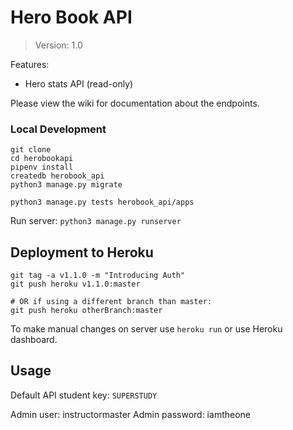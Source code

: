 # Hero Book API
> Version: 1.0

Features:
- Hero stats API (read-only)

Please view the wiki for documentation about the endpoints.

### Local Development

```
git clone
cd herobookapi
pipenv install
createdb herobook_api
python3 manage.py migrate

python3 manage.py tests herobook_api/apps
```

Run server: `python3 manage.py runserver`

## Deployment to Heroku

```
git tag -a v1.1.0 -m "Introducing Auth"
git push heroku v1.1.0:master

# OR if using a different branch than master:
git push heroku otherBranch:master
```

To make manual changes on server use `heroku run` or use Heroku dashboard.

## Usage

Default API student key: `SUPERSTUDY`

Admin user: instructormaster
Admin password: iamtheone
